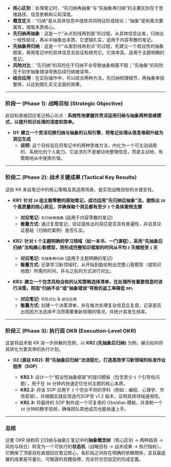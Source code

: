 *   **核心区别**：处理笔记时，“先归纳再抽象”与“先抽象再归纳”的主要区别在于思维路径、信息依赖和认知深度。
*   **概念定义**：“归纳”是从具体信息中提炼共同特征形成结论；“抽象”是剥离次要属性，提取本质核心。
*   **先归纳再抽象**：这是一个“从点到线再到面”的过程，从具体信息出发，归纳出一般性结论，再从中抽象出本质。它逻辑扎实，适用于内容零散的笔记。
*   **先抽象再归纳**：这是一个“从面到线再到点”的过程，先建立一个假设性的抽象框架，再用笔记中的具体信息去验证和填充它。它效率高，适用于主题明确的笔记。
*   **风险对比**：“先归纳”的风险在于归纳不全导致抽象根基不稳；“先抽象”的风险在于初步抽象错误导致后续归纳被误导。
*   **结合应用**：在实际操作中，可以结合两种方法，先归纳梳理细节，再抽象审视整体，以达到既扎实又全面的效果。
---


### **阶段一 (Phase 1): 战略目标 (Strategic Objective)**

此目标直接回应笔记核心论点：**系统性地掌握并灵活运用归纳与抽象两种思维模式，以提升知识处理的深度和效率。**

*   **O1: 建立一个灵活切换归纳与抽象的认知引擎，将笔记处理从信息堆砌升级为洞见生成**
    *   **说明:** 这个目标旨在将笔记中的两种思维方法，内化为一个可主动调用的、系统化的个人能力。它追求的不是被动地整理信息，而是主动地、有策略地从中提炼价值。

---

### **阶段二 (Phase 2): 战术关键成果 (Tactical Key Results)**

这些 KR 来自笔记中的核心策略及其适用场景，是实现战略目标的关键支柱。

*   **KR1: 针对 `10` 组主题零散的原始笔记，成功运用“先归纳后抽象”法，提炼出 `10` 个高质量的核心洞见，并确保每个洞见都有至少 `3` 个具体案例支撑**
    *   **对应笔记:** `先归纳再抽象` (适用于内容零散的笔记)
    *   **衡量方式:** 通过复盘笔记，验证提炼出的洞见是否具有普遍性，并且其论证基础（归纳的案例）是否扎实。

*   **KR2: 针对 `5` 个主题明确的学习领域（如一本书、一门课程），采用“先抽象后归纳”法构建心智模型，将形成完整知识框架的时间从平均 `3` 天缩短至 `1` 天**
    *   **对应笔记:** `先抽象再归纳` (适用于主题明确的笔记)
    *   **衡量方式:** 记录学习新领域时，从开始到能绘制出完整心智模型（或知识地图）所需的时间，并与之前的方式进行对比。

*   **KR3: 建立一个包含风险自检的认知策略选择清单，在处理所有重要信息时进行决策，将因“归纳不全”或“抽象错误”导致的返工率降低 `80%`**
    *   **对应笔记:** `风险对比` & `结合应用`
    *   **衡量方式:** 创建一个决策清单，并在每次处理复杂信息后复盘，记录是否出现因方法选择不当而需要重新梳理的情况，并统计其发生频率。

---

### **阶段三 (Phase 3): 执行层 OKR (Execution-Level OKR)**

这是将战术层 KR 进一步拆解的范例，以 **KR2 (先抽象后归纳)** 为例，展示如何将其转化为更具体的执行计划。

*   **O2 (源自 KR2): 将“先抽象后归纳”法流程化，打造高效学习新领域的标准作业程序（SOP）**

    *   **KR2.1:** 设计一个“假设性抽象框架”的提问模板（包含至少 `5` 个引导性问题），用于在 `30` 分钟内快速定位任何主题的核心本质。
    *   **KR2.2:** 将该 SOP 应用于 `3` 个完全不同的学科（例如：编程、心理学、市场营销），并根据实践反馈迭代SOP至 v1.2 版本，证明其跨领域通用性。
    *   **KR2.3:** 将最终的 SOP 制作成一个可复用的 Obsidian 模板，并录制一个 `10` 分钟的教学视频，确保团队其他成员也能快速上手。

---

### **总结**

这套 OKR 结构将 [[归纳与抽象]] 笔记中的**抽象概念树**（核心区别 -> 两种路径 -> 风险与结合）转变为一个可执行的**状态机**（战略目标 -> 战术成果 -> 执行指标）。它确保了顶层目标直接回应笔记核心，各阶段之间存在明确的依賴關係，並且最底層的成果是可量化、可驗證的具體指標，完全符合您設定的完成定義。